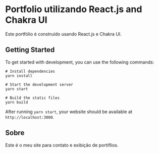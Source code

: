 # Portfolio utilizando React.js and Chakra UI

Este portfólio é construído usando React.js e Chakra UI.

## Getting Started

To get started with development, you can use the following commands:

```
# Install dependencies
yarn install

# Start the development server
yarn start

# Build the static files
yarn build
```

After running `yarn start`, your website should be available at `http://localhost:3000`.

## Sobre

Este é o meu site para contato e exibição de portiflios.
